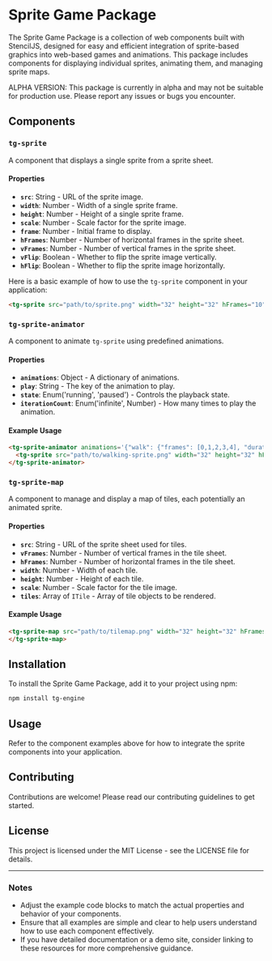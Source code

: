 # Sprite Game Package

The Sprite Game Package is a collection of web components built with StencilJS, designed for easy and efficient integration of sprite-based graphics into web-based games and animations. This package includes components for displaying individual sprites, animating them, and managing sprite maps.

ALPHA VERSION: This package is currently in alpha and may not be suitable for production use. Please report any issues or bugs you encounter.

## Components

### `tg-sprite`

A component that displays a single sprite from a sprite sheet.

#### Properties

- **`src`**: String - URL of the sprite image.
- **`width`**: Number - Width of a single sprite frame.
- **`height`**: Number - Height of a single sprite frame.
- **`scale`**: Number - Scale factor for the sprite image.
- **`frame`**: Number - Initial frame to display.
- **`hFrames`**: Number - Number of horizontal frames in the sprite sheet.
- **`vFrames`**: Number - Number of vertical frames in the sprite sheet.
- **`vFlip`**: Boolean - Whether to flip the sprite image vertically.
- **`hFlip`**: Boolean - Whether to flip the sprite image horizontally.

Here is a basic example of how to use the `tg-sprite` component in your application:

```html
<tg-sprite src="path/to/sprite.png" width="32" height="32" hFrames="10" vFrames="10"></tg-sprite>
```


### `tg-sprite-animator`

A component to animate `tg-sprite` using predefined animations.

#### Properties

- **`animations`**: Object - A dictionary of animations.
- **`play`**: String - The key of the animation to play.
- **`state`**: Enum('running', 'paused') - Controls the playback state.
- **`iterationCount`**: Enum('infinite', Number) - How many times to play the animation.

#### Example Usage

```html
<tg-sprite-animator animations='{"walk": {"frames": [0,1,2,3,4], "duration": 100}}' play="walk" iterationCount="infinite">
  <tg-sprite src="path/to/walking-sprite.png" width="32" height="32" hFrames="5" vFrames="1"></tg-sprite>
</tg-sprite-animator>
```

### `tg-sprite-map`

A component to manage and display a map of tiles, each potentially an animated sprite.

#### Properties

- **`src`**: String - URL of the sprite sheet used for tiles.
- **`vFrames`**: Number - Number of vertical frames in the tile sheet.
- **`hFrames`**: Number - Number of horizontal frames in the tile sheet.
- **`width`**: Number - Width of each tile.
- **`height`**: Number - Height of each tile.
- **`scale`**: Number - Scale factor for the tile image.
- **`tiles`**: Array of `ITile` - Array of tile objects to be rendered.

#### Example Usage

```html
<tg-sprite-map src="path/to/tilemap.png" width="32" height="32" hFrames="10" vFrames="10" tiles='[{"x": 0, "y": 0, "frames": [0, 1, 2, 3], "duration": 300}]'>
</tg-sprite-map>
```

## Installation

To install the Sprite Game Package, add it to your project using npm:

```bash
npm install tg-engine
```

## Usage

Refer to the component examples above for how to integrate the sprite components into your application.

## Contributing

Contributions are welcome! Please read our contributing guidelines to get started.

## License

This project is licensed under the MIT License - see the LICENSE file for details.

---

### Notes

- Adjust the example code blocks to match the actual properties and behavior of your components.
- Ensure that all examples are simple and clear to help users understand how to use each component effectively.
- If you have detailed documentation or a demo site, consider linking to these resources for more comprehensive guidance.
